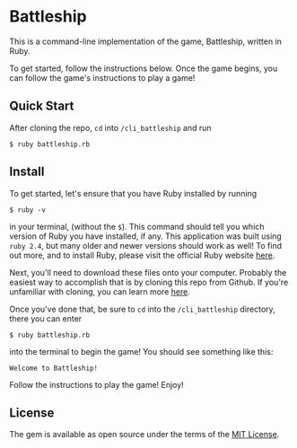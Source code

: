 # Battleship
This is a command-line implementation of the game, Battleship, written in Ruby.

To get started, follow the instructions below. Once the game begins, you can follow the game's instructions to play a game!

## Quick Start

After cloning the repo, `cd` into `/cli_battleship` and run

```
$ ruby battleship.rb
```

## Install
To get started, let's ensure that you have Ruby installed by running

```
$ ruby -v
```

in your terminal, (without the `$`). This command should tell you which version of Ruby you have installed, if any. This application was built using `ruby 2.4`, but many older and newer versions should work as well! To find out more, and to install Ruby, please visit the official Ruby website [here](https://www.ruby-lang.org/en/documentation/installation/).

Next, you'll need to download these files onto your computer. Probably the easiest way to accomplish that is by cloning this repo from Github. If you're unfamiliar with cloning, you can learn more [here](https://help.github.com/articles/cloning-a-repository/).

Once you've done that, be sure to `cd` into the `/cli_battleship` directory, there you can enter

```
$ ruby battleship.rb
```

into the terminal to begin the game! You should see something like this:

```
Welcome to Battleship!
```

Follow the instructions to play the game! Enjoy!

## License

The gem is available as open source under the terms of the [MIT License](https://opensource.org/licenses/MIT).


